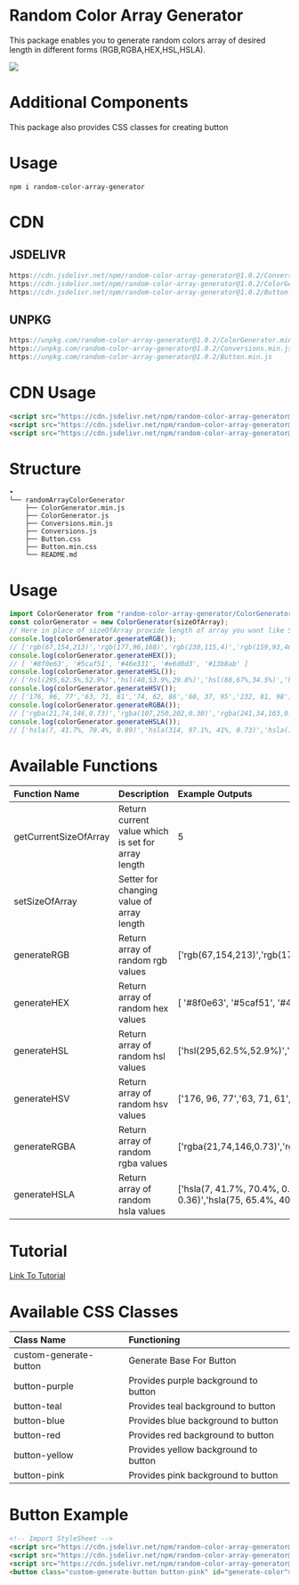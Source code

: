# Random Color Array Generator

This package enables you to generate random colors array of desired length in different forms (RGB,RGBA,HEX,HSL,HSLA).

[![](https://data.jsdelivr.com/v1/package/npm/random-color-array-generator/badge)](https://www.jsdelivr.com/package/npm/random-color-array-generator)

# Additional Components

This package also provides CSS classes for creating button

# Usage

```console
npm i random-color-array-generator
```

# CDN

## JSDELIVR

```js
https://cdn.jsdelivr.net/npm/random-color-array-generator@1.0.2/Conversions.min.js
https://cdn.jsdelivr.net/npm/random-color-array-generator@1.0.2/ColorGenerator.min.js
https://cdn.jsdelivr.net/npm/random-color-array-generator@1.0.2/Button.min.css
```

## UNPKG

```js
https://unpkg.com/random-color-array-generator@1.0.2/ColorGenerator.min.js
https://unpkg.com/random-color-array-generator@1.0.2/Conversions.min.js
https://unpkg.com/random-color-array-generator@1.0.2/Button.min.js
```

# CDN Usage

```html
<script src="https://cdn.jsdelivr.net/npm/random-color-array-generator@1.0.2/Conversions.min.js"></script>
<script src="https://cdn.jsdelivr.net/npm/random-color-array-generator@1.0.2/ColorGenerator.min.js"></script>
<script src="https://cdn.jsdelivr.net/npm/random-color-array-generator@1.0.2/Button.min.css"></script>
```

# Structure

```
•
└── randomArrayColorGenerator
    ├── ColorGenerator.min.js
    ├── ColorGenerator.js
    ├── Conversions.min.js
    ├── Conversions.js
    ├── Button.css
    ├── Button.min.css
    └── README.md
```

# Usage

```js
import ColorGenerator from "random-color-array-generator/ColorGenerator.min.js";
const colorGenerator = new ColorGenerator(sizeOfArray);
// Here in place of sizeOfArray provide length of array you want like 5
console.log(colorGenerator.generateRGB());
// ['rgb(67,154,213)','rgb(177,96,168)','rgb(230,115,4)','rgb(159,93,46)','rgb(113,177,166)']
console.log(colorGenerator.generateHEX());
// [ '#8f0e63', '#5caf51', '#46e331', '#e6d0d3', '#13b8ab' ]
console.log(colorGenerator.generateHSL());
// ['hsl(295,62.5%,52.9%)','hsl(40,53.9%,29.8%)','hsl(88,67%,34.5%)','hsl(322,79.5%,49.8%)','hsl(90,37.6%,66.7%)']
console.log(colorGenerator.generateHSV());
// ['176, 96, 77','63, 71, 61','74, 62, 86','60, 37, 95','232, 81, 98']
console.log(colorGenerator.generateRGBA());
// ['rgba(21,74,146,0.73)','rgba(107,250,202,0.30)','rgba(241,34,163,0.55)','rgba(114,95,192,0.52)','rgba(213,96,0,0.56)']
console.log(colorGenerator.generateHSLA());
// ['hsla(7, 41.7%, 70.4%, 0.89)','hsla(314, 97.1%, 41%, 0.73)','hsla(115, 75.2%, 42.7%, 0.79)','hsla(145, 47.4%, 41%, 0.36)','hsla(75, 65.4%, 40.8%, 0.46)']
```

# Available Functions

| Function Name         | Description                                        | Example Outputs                                                                                                                                            |
| :-------------------- | :------------------------------------------------- | :--------------------------------------------------------------------------------------------------------------------------------------------------------- |
| getCurrentSizeOfArray | Return current value which is set for array length | 5                                                                                                                                                          |
| setSizeOfArray        | Setter for changing value of array length          |                                                                                                                                                            |
| generateRGB           | Return array of random rgb values                  | ['rgb(67,154,213)','rgb(177,96,168)','rgb(230,115,4)','rgb(159,93,46)','rgb(113,177,166)']                                                                 |
| generateHEX           | Return array of random hex values                  | [ '#8f0e63', '#5caf51', '#46e331', '#e6d0d3', '#13b8ab' ]                                                                                                  |
| generateHSL           | Return array of random hsl values                  | ['hsl(295,62.5%,52.9%)','hsl(40,53.9%,29.8%)','hsl(88,67%,34.5%)','hsl(322,79.5%,49.8%)','hsl(90,37.6%,66.7%)']                                            |
| generateHSV           | Return array of random hsv values                  | ['176, 96, 77','63, 71, 61','74, 62, 86','60, 37, 95','232, 81, 98']                                                                                       |
| generateRGBA          | Return array of random rgba values                 | ['rgba(21,74,146,0.73)','rgba(107,250,202,0.30)','rgba(241,34,163,0.55)','rgba(114,95,192,0.52)','rgba(213,96,0,0.56)']                                    |
| generateHSLA          | Return array of random hsla values                 | ['hsla(7, 41.7%, 70.4%, 0.89)','hsla(314, 97.1%, 41%, 0.73)','hsla(115, 75.2%, 42.7%, 0.79)','hsla(145, 47.4%, 41%, 0.36)','hsla(75, 65.4%, 40.8%, 0.46)'] |

# Tutorial

[Link To Tutorial](https://youtu.be/FLf1aG4MnmY)

# Available CSS Classes

| Class Name             | Functioning                          |
| :--------------------- | :----------------------------------- |
| custom-generate-button | Generate Base For Button             |
| button-purple          | Provides purple background to button |
| button-teal            | Provides teal background to button   |
| button-blue            | Provides blue background to button   |
| button-red             | Provides red background to button    |
| button-yellow          | Provides yellow background to button |
| button-pink            | Provides pink background to button   |

# Button Example

```HTML
<!-- Import StyleSheet -->
<script src="https://cdn.jsdelivr.net/npm/random-color-array-generator@1.0.2/Conversions.min.js"></script>
<script src="https://cdn.jsdelivr.net/npm/random-color-array-generator@1.0.2/ColorGenerator.min.js"></script>
<script src="https://cdn.jsdelivr.net/npm/random-color-array-generator@1.0.2/Button.min.css"></script>
<button class="custom-generate-button button-pink" id="generate-color">This is custom generate button</button>
```
